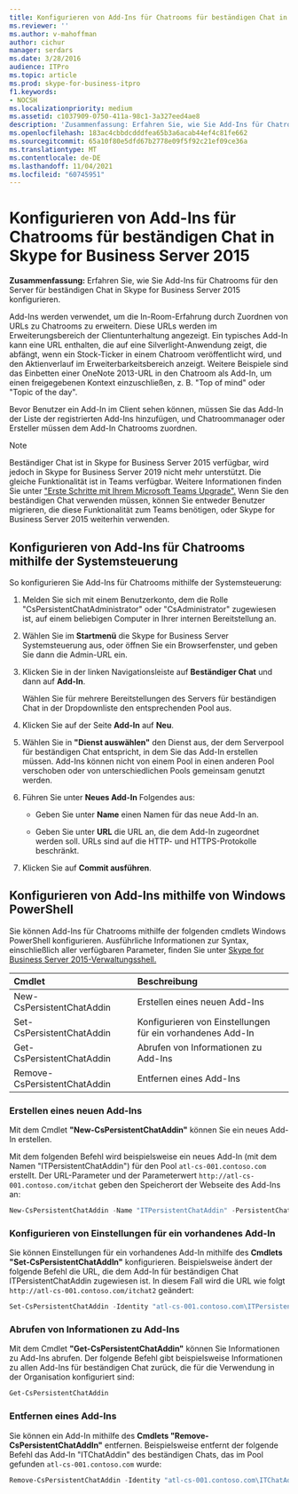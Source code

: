 ```yaml
---
title: Konfigurieren von Add-Ins für Chatrooms für beständigen Chat in Skype for Business Server 2015
ms.reviewer: ''
ms.author: v-mahoffman
author: cichur
manager: serdars
ms.date: 3/28/2016
audience: ITPro
ms.topic: article
ms.prod: skype-for-business-itpro
f1.keywords:
- NOCSH
ms.localizationpriority: medium
ms.assetid: c1037909-0750-411a-98c1-3a327eed4ae8
description: 'Zusammenfassung: Erfahren Sie, wie Sie Add-Ins für Chatrooms für den Server für beständigen Chat in Skype for Business Server 2015 konfigurieren.'
ms.openlocfilehash: 183ac4cbbdcdddfea65b3a6acab44ef4c81fe662
ms.sourcegitcommit: 65a10f80e5dfd67b2778e09f5f92c21ef09ce36a
ms.translationtype: MT
ms.contentlocale: de-DE
ms.lasthandoff: 11/04/2021
ms.locfileid: "60745951"
---
```

# <a name="configure-add-ins-for-persistent-chat-rooms-in-skype-for-business-server-2015"></a>Konfigurieren von Add-Ins für Chatrooms für beständigen Chat in Skype for Business Server 2015
 
**Zusammenfassung:** Erfahren Sie, wie Sie Add-Ins für Chatrooms für den Server für beständigen Chat in Skype for Business Server 2015 konfigurieren.
  
Add-Ins werden verwendet, um die In-Room-Erfahrung durch Zuordnen von URLs zu Chatrooms zu erweitern. Diese URLs werden im Erweiterungsbereich der Clientunterhaltung angezeigt. Ein typisches Add-In kann eine URL enthalten, die auf eine Silverlight-Anwendung zeigt, die abfängt, wenn ein Stock-Ticker in einem Chatroom veröffentlicht wird, und den Aktienverlauf im Erweiterbarkeitsbereich anzeigt. Weitere Beispiele sind das Einbetten einer OneNote 2013-URL in den Chatroom als Add-In, um einen freigegebenen Kontext einzuschließen, z. B. "Top of mind" oder "Topic of the day".
  
 Bevor Benutzer ein Add-In im Client sehen können, müssen Sie das Add-In der Liste der registrierten Add-Ins hinzufügen, und Chatroommanager oder Ersteller müssen dem Add-In Chatrooms zuordnen.
  
> [!NOTE]
> Beständiger Chat ist in Skype for Business Server 2015 verfügbar, wird jedoch in Skype for Business Server 2019 nicht mehr unterstützt. Die gleiche Funktionalität ist in Teams verfügbar. Weitere Informationen finden Sie unter ["Erste Schritte mit Ihrem Microsoft Teams Upgrade".](/microsoftteams/upgrade-start-here) Wenn Sie den beständigen Chat verwenden müssen, können Sie entweder Benutzer migrieren, die diese Funktionalität zum Teams benötigen, oder Skype for Business Server 2015 weiterhin verwenden. 

## <a name="configure-add-ins-for-chat-rooms-by-using-the-control-panel"></a>Konfigurieren von Add-Ins für Chatrooms mithilfe der Systemsteuerung

So konfigurieren Sie Add-Ins für Chatrooms mithilfe der Systemsteuerung:
  
1. Melden Sie sich mit einem Benutzerkonto, dem die Rolle "CsPersistentChatAdministrator" oder "CsAdministrator" zugewiesen ist, auf einem beliebigen Computer in Ihrer internen Bereitstellung an.
    
2. Wählen Sie im **Startmenü** die Skype for Business Server Systemsteuerung aus, oder öffnen Sie ein Browserfenster, und geben Sie dann die Admin-URL ein.
    
3. Klicken Sie in der linken Navigationsleiste auf **Beständiger Chat** und dann auf **Add-In**.
    
    Wählen Sie für mehrere Bereitstellungen des Servers für beständigen Chat in der Dropdownliste den entsprechenden Pool aus.
    
4. Klicken Sie auf der Seite **Add-In** auf **Neu**.
    
5. Wählen Sie in **"Dienst auswählen"** den Dienst aus, der dem Serverpool für beständigen Chat entspricht, in dem Sie das Add-In erstellen müssen. Add-Ins können nicht von einem Pool in einen anderen Pool verschoben oder von unterschiedlichen Pools gemeinsam genutzt werden.
    
6. Führen Sie unter **Neues Add-In** Folgendes aus:
    
   - Geben Sie unter **Name** einen Namen für das neue Add-In an.
    
   - Geben Sie unter **URL** die URL an, die dem Add-In zugeordnet werden soll. URLs sind auf die HTTP- und HTTPS-Protokolle beschränkt.
    
7. Klicken Sie auf **Commit ausführen**.
    
## <a name="configure-add-ins-by-using-windows-powershell"></a>Konfigurieren von Add-Ins mithilfe von Windows PowerShell

Sie können Add-Ins für Chatrooms mithilfe der folgenden cmdlets Windows PowerShell konfigurieren. Ausführliche Informationen zur Syntax, einschließlich aller verfügbaren Parameter, finden Sie unter [Skype for Business Server 2015-Verwaltungsshell.](../management-shell.md)
  

|**Cmdlet**|**Beschreibung**|
|:-----|:-----|
|New-CsPersistentChatAddin  <br/> |Erstellen eines neuen Add-Ins  <br/> |
|Set-CsPersistentChatAddin  <br/> |Konfigurieren von Einstellungen für ein vorhandenes Add-In  <br/> |
|Get-CsPersistentChatAddin  <br/> |Abrufen von Informationen zu Add-Ins  <br/> |
|Remove-CsPersistentChatAddin  <br/> |Entfernen eines Add-Ins  <br/> |
   
### <a name="create-a-new-add-in"></a>Erstellen eines neuen Add-Ins

Mit dem Cmdlet **"New-CsPersistentChatAddin"** können Sie ein neues Add-In erstellen.
  
Mit dem folgenden Befehl wird beispielsweise ein neues Add-In (mit dem Namen "ITPersistentChatAddin") für den Pool `atl-cs-001.contoso.com` erstellt. Der URL-Parameter und der Parameterwert `http://atl-cs-001.contoso.com/itchat` geben den Speicherort der Webseite des Add-Ins an:
  
```PowerShell
New-CsPersistentChatAddin -Name "ITPersistentChatAddin" -PersistentChatPoolFqdn "atl-cs-001.contoso.com" -Url "http://atl-cs-001.contoso.com/itchat"
```

### <a name="configure-settings-for-an-existing-add-in"></a>Konfigurieren von Einstellungen für ein vorhandenes Add-In

Sie können Einstellungen für ein vorhandenes Add-In mithilfe des **Cmdlets "Set-CsPersistentChatAddIn"** konfigurieren. Beispielsweise ändert der folgende Befehl die URL, die dem Add-In für beständigen Chat ITPersistentChatAddin zugewiesen ist. In diesem Fall wird die URL wie folgt `http://atl-cs-001.contoso.com/itchat2` geändert:
  
```PowerShell
Set-CsPersistentChatAddin -Identity "atl-cs-001.contoso.com\ITPersistentChatAddin" -Url "http://atl-cs-001.contoso.com/itchat2"
```

### <a name="retrieve-information-about-add-ins"></a>Abrufen von Informationen zu Add-Ins

Mit dem Cmdlet **"Get-CsPersistentChatAddin"** können Sie Informationen zu Add-Ins abrufen. Der folgende Befehl gibt beispielsweise Informationen zu allen Add-Ins für beständigen Chat zurück, die für die Verwendung in der Organisation konfiguriert sind:
  
```PowerShell
Get-CsPersistentChatAddin
```

### <a name="remove-an-add-in"></a>Entfernen eines Add-Ins

Sie können ein Add-In mithilfe des **Cmdlets "Remove-CsPersistentChatAddIn"** entfernen. Beispielsweise entfernt der folgende Befehl das Add-In "ITChatAddin" des beständigen Chats, das im Pool gefunden `atl-cs-001.contoso.com` wurde:
  
```PowerShell
Remove-CsPersistentChatAddin -Identity "atl-cs-001.contoso.com\ITChatAddin"
```


